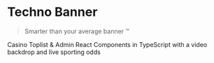 # Techno Banner

> Smarter than your average banner :tm:

Casino Toplist & Admin React Components in TypeScript with a video backdrop and live sporting odds
